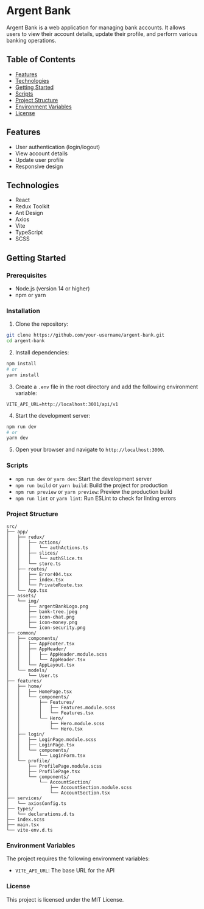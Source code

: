 # Argent Bank

Argent Bank is a web application for managing bank accounts. It allows users to view their account details, update their profile, and perform various banking operations.

## Table of Contents

- [Features](#features)
- [Technologies](#technologies)
- [Getting Started](#getting-started)
- [Scripts](#scripts)
- [Project Structure](#project-structure)
- [Environment Variables](#environment-variables)
- [License](#license)

## Features

- User authentication (login/logout)
- View account details
- Update user profile
- Responsive design

## Technologies

- React
- Redux Toolkit
- Ant Design
- Axios
- Vite
- TypeScript
- SCSS

## Getting Started

### Prerequisites

- Node.js (version 14 or higher)
- npm or yarn

### Installation

1. Clone the repository:

```bash
git clone https://github.com/your-username/argent-bank.git
cd argent-bank
```

2. Install dependencies:

```bash
npm install
# or
yarn install
```

3. Create a `.env` file in the root directory and add the following environment variable:

```plaintext
VITE_API_URL=http://localhost:3001/api/v1
```

4. Start the development server:

```bash
npm run dev
# or
yarn dev
```

5. Open your browser and navigate to `http://localhost:3000`.

### Scripts

- `npm run dev` or `yarn dev`: Start the development server
- `npm run build` or `yarn build`: Build the project for production
- `npm run preview` or `yarn preview`: Preview the production build
- `npm run lint` or `yarn lint`: Run ESLint to check for linting errors

### Project Structure

```plaintext
src/
├── app/
│   ├── redux/
│   │   ├── actions/
│   │   │   └── authActions.ts
│   │   ├── slices/
│   │   │   └── authSlice.ts
│   │   └── store.ts
│   ├── routes/
│   │   ├── Error404.tsx
│   │   ├── index.tsx
│   │   └── PrivateRoute.tsx
│   └── App.tsx
├── assets/
│   └── img/
│       ├── argentBankLogo.png
│       ├── bank-tree.jpeg
│       ├── icon-chat.png
│       ├── icon-money.png
│       └── icon-security.png
├── common/
│   ├── components/
│   │   ├── AppFooter.tsx
│   │   ├── AppHeader/
│   │   │   ├── AppHeader.module.scss
│   │   │   └── AppHeader.tsx
│   │   └── AppLayout.tsx
│   └── models/
│       └── User.ts
├── features/
│   ├── home/
│   │   ├── HomePage.tsx
│   │   └── components/
│   │       ├── Features/
│   │       │   ├── Features.module.scss
│   │       │   └── Features.tsx
│   │       └── Hero/
│   │           ├── Hero.module.scss
│   │           └── Hero.tsx
│   ├── login/
│   │   ├── LoginPage.module.scss
│   │   ├── LoginPage.tsx
│   │   └── components/
│   │       └── LoginForm.tsx
│   └── profile/
│       ├── ProfilePage.module.scss
│       ├── ProfilePage.tsx
│       └── components/
│           └── AccountSection/
│               ├── AccountSection.module.scss
│               └── AccountSection.tsx
├── services/
│   └── axiosConfig.ts
├── types/
│   └── declarations.d.ts
├── index.scss
├── main.tsx
└── vite-env.d.ts
```

### Environment Variables

The project requires the following environment variables:

- `VITE_API_URL`: The base URL for the API

### License

This project is licensed under the MIT License.
